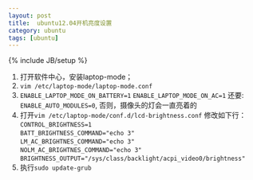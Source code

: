 ```yaml
---
layout: post
title:  ubuntu12.04开机亮度设置
category: ubuntu
tags: [ubuntu]
---
```

{% include JB/setup %}

1. 打开软件中心，安装laptop-mode；
2. `vim /etc/laptop-mode/laptop-mode.conf`
3. `ENABLE_LAPTOP_MODE_ON_BATTERY=1` `ENABLE_LAPTOP_MODE_ON_AC=1`
还要: `ENABLE_AUTO_MODULES=0`,  否则，摄像头的灯会一直亮着的
4. 打开`vim /etc/laptop-mode/conf.d/lcd-brightness.conf` 修改如下行：   
`CONTROL_BRIGHTNESS=1`   
`BATT_BRIGHTNESS_COMMAND="echo 3"`  
`LM_AC_BRIGHTNES_COMMAND="echo 3"`  
`NOLM_AC_BRIGHTNES_COMMAND="echo 3"`  
`BRIGHTNESS_OUTPUT="/sys/class/backlight/acpi_video0/brightness"`  
5. 执行`sudo update-grub`
